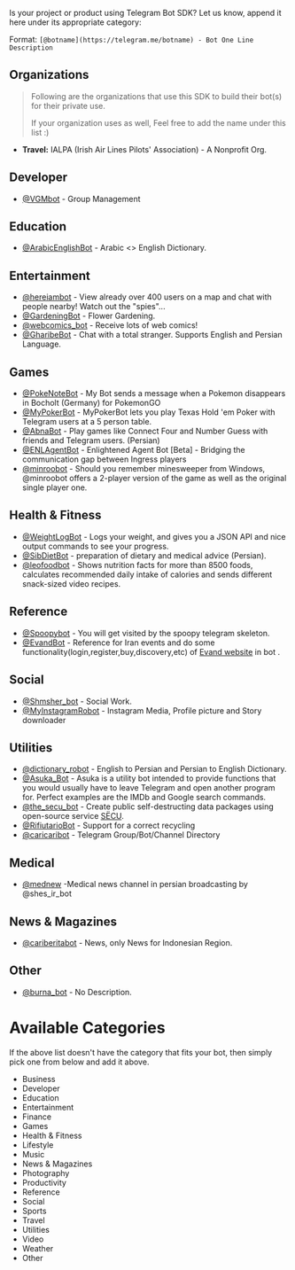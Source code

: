 Is your project or product using Telegram Bot SDK? Let us know, append it here under its appropriate category:

Format: `[@botname](https://telegram.me/botname) - Bot One Line Description`

## Organizations

> Following are the organizations that use this SDK to build their bot(s) for their private use.
>
> If your organization uses as well, Feel free to add the name under this list :)

- **Travel:** IALPA (Irish Air Lines Pilots' Association) - A Nonprofit Org.

## Developer
- [@VGMbot](https://telegram.me/VGMbot) - Group Management

## Education
- [@ArabicEnglishBot](https://telegram.me/ArabicEnglishBot) - Arabic <> English Dictionary.

## Entertainment
- [@hereiambot](https://telegram.me/hereiambot) - View already over 400 users on a map and chat with people nearby! Watch out the "spies"...
- [@GardeningBot](https://telegram.me/GardeningBot) - Flower Gardening.
- [@webcomics_bot](https://telegram.me/webcomics_bot) - Receive lots of web comics!
- [@GharibeBot](https://telegram.me/gharibebot) - Chat with a total stranger. Supports English and Persian Language.

## Games
- [@PokeNoteBot](https://telegram.me/PokeNoteBot) - My Bot sends a message when a Pokemon disappears in Bocholt (Germany) for PokemonGO
- [@MyPokerBot](https://telegram.me/MyPokerBot) - MyPokerBot lets you play Texas Hold 'em Poker with Telegram users at a 5 person table.
- [@AbnaBot](https://telegram.me/AbnaBot) - Play games like Connect Four and Number Guess with friends and Telegram users. (Persian)
- [@ENLAgentBot](https://telegram.me/ENLAgentBot) - Enlightened Agent Bot [Beta] - Bridging the communication gap between Ingress players
- [@minroobot](https://telegram.me/minroobot) - Should you remember minesweeper from Windows, @minroobot offers a 2-player version of the game as well as the original single player one.

## Health & Fitness
- [@WeightLogBot](https://telegram.me/WeightLogBot) - Logs your weight, and gives you a JSON API and nice output commands to see your progress.
- [@SibDietBot](https://telegram.me/sibdietbot) - preparation of dietary and medical advice (Persian).
- [@leofoodbot](https://telegram.me/leofoodbot) - Shows nutrition facts for more than 8500 foods, calculates recommended daily intake of calories and sends different snack-sized video recipes.

## Reference
- [@Spoopybot](https://telegram.me/Spoopybot) - You will get visited by the spoopy telegram skeleton.
- [@EvandBot](https://telegram.me/EvandBot) - Reference for Iran events and do some functionality(login,register,buy,discovery,etc) of [Evand website](https://evand.ir) in bot .

## Social
- [@Shmsher_bot](https://telegram.me/Shmsher_bot) - Social Work.
- [@MyInstagramRobot](https://telegram.me/MyInstagramRobot) - Instagram Media, Profile picture and Story downloader

## Utilities
- [@dictionary_robot](https://telegram.me/dictionary_robot) - English to Persian and Persian to English Dictionary.
- [@Asuka_Bot](https://telegram.me/Asuka_Bot) - Asuka is a utility bot intended to provide functions that you would usually have to leave Telegram and open another program for. Perfect examples are the IMDb and Google search commands.
- [@the_secu_bot](https://telegram.me/the_secu_bot) - Create public self-destructing data packages using open-source service [SЁCU](https://secu.su/).
- [@RifiutarioBot](https://telegram.me/RifiutarioBot) - Support for a correct recycling
- [@caricaribot](https://telegram.me/caricaribot) - Telegram Group/Bot/Channel Directory

## Medical

- [@mednew](https://telegram.me/mednew) -Medical news channel in persian broadcasting by @shes_ir_bot

## News & Magazines
- [@cariberitabot](https://telegram.me/cariberitabot) - News, only News for Indonesian Region.

## Other
- [@burna_bot](https://telegram.me/burna_bot) - No Description.

# Available Categories

If the above list doesn't have the category that fits your bot, then simply pick one from below and add it above.

- Business
- Developer
- Education
- Entertainment
- Finance
- Games
- Health & Fitness
- Lifestyle
- Music
- News & Magazines
- Photography
- Productivity
- Reference
- Social
- Sports
- Travel
- Utilities
- Video
- Weather
- Other